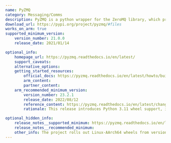 ```yaml
---
name: PyZMQ
category: Messaging/Comms
description: PyZMQ is a python wrapper for the ZeroMQ library, which provides a high-performance asynchronous messaging framework.
download_url: https://pypi.org/project/pyzmq/#files
works_on_arm: true
supported_minimum_version:
    version_number: 21.0.0
    release_date: 2021/01/14

optional_info:
    homepage_url: https://pyzmq.readthedocs.io/en/latest/
    support_caveats:
    alternative_options:
    getting_started_resources:
        official_docs: https://pyzmq.readthedocs.io/en/latest/howto/build.html
        arm_content:
        partner_content:
    arm_recommended_minimum_version:
        version_number: 23.2.1
        release_date: 2022/08/12
        reference_content: https://pyzmq.readthedocs.io/en/latest/changelog.html#id22
        rationale: This release introduces Python 3.11 wheel support, improving compatibility with the latest Python versions. Additionally, Linux AArch64 wheels now include the same libzmq (v4.3.4) as other platforms. This consistency was achieved by switching to native ARM builds using CircleCI, enhancing reliability and alignment across architectures.

optional_hidden_info:
    release_notes__supported_minimum: https://pyzmq.readthedocs.io/en/latest/changelog.html#id31
    release_notes__recommended_minimum:
    other_info: The project rolls out Linux-AArch64 wheels from version [21.0.0](https://pypi.org/project/pyzmq/21.0.0/#files) onwards.
---
```



